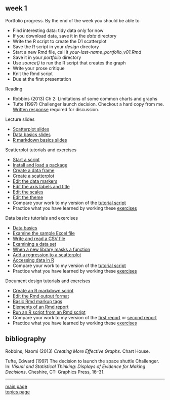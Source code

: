 
week 1
------

Portfolio progress. By the end of the week you should be able to

-   Find interesting data: tidy data only for now
-   If you download data, save it in the *data* directory
-   Write the R script to create the D1 scatterplot
-   Save the R script in your *design* directory
-   Start a new Rmd file, call it *your-last-name\_portfolio\_v01.Rmd*
-   Save it in your *portfolio* directory
-   Use *source()* to run the R script that creates the graph
-   Write your prose critique
-   Knit the Rmd script
-   Due at the first presentation

Reading

-   Robbins (2013) Ch 2: Limitations of some common charts and graphs
-   Tufte (1997) Challenger launch decision. Checkout a hard copy from me. [Written response](read-01_reading-response-form.pdf) required for discussion.

Lecture slides

-   [Scatterplot slides](../slides/Le03-scatterplot-slides.pdf)
-   [Data basics slides](../slides/Le04-data-basics-slides.pdf)
-   [R markdown basics slides](../slides/Le06-markdown-basics-slides.pdf)

Scatterplot tutorials and exercises

-   [Start a script](tut-0301_start-scatterplot.md)
-   [Install and load a package](tut-0302_install-load-package.md)
-   [Create a data frame](tut-0303_create-data-frame.md)
-   [Create a scatterplot](tut-0304_create-scatterplot.md)
-   [Edit the data markers](tut-0305_edit-data-markers.md)
-   [Edit the axis labels and title](tut-0306_edit-axis-labels-title.md)
-   [Edit the scales](tut-0307_edit-scales.md)
-   [Edit the theme](tut-0308_edit-theme.md)
-   Compare your work to my version of the [tutorial script](../practiceR/tut02_scatterplot.R)
-   Practice what you have learned by working these [exercises](tut-0309_scatterplot-exercise.md)

Data basics tutorials and exercises

-   [Data basics](tut-0401_data-basics.md)
-   [Examine the sample Excel file](tut-0402_read-excel.md)
-   [Write and read a CSV file](tut-0403_read-write-csv.md)
-   [Examining a data set](tut-0404_examine-new-data.md)
-   [When a new library masks a function](tut-0405_new-library-masks.md)
-   [Add a regression to a scatterplot](tut-0406_add-regression.md)
-   [Accessing data in R](tut-0407_access-data-in-R.md)
-   Compare your work to my version of the [tutorial script](../practiceR/tut03_data-basics.R)
-   Practice what you have learned by working these [exercises](tut-0408_data-basics-exercise.md)

Document design tutorials and exercises

-   [Create an R markdown script](tut-0601_rmd-start-markdown.md)
-   [Edit the Rmd output format](tut-0602_rmd-edit-output.md)
-   [Basic Rmd markup tags](tut-0603_rmd-basic-tags.md)
-   [Elements of an Rmd report](tut-0604_rmd-elements.md)
-   [Run an R script from an Rmd script](tut-0605_rmd-run-r.md)
-   Compare your work to my version of the [first report](../practiceR/tut04_first-report.Rmd) or [second report](../practiceR/tut04_second-report.Rmd)
-   Practice what you have learned by working these [exercises](tut-0607_rmd-exercise.md)

bibliography
------------

Robbins, Naomi (2013) *Creating More Effective Graphs*. Chart House.

Tufte, Edward (1997) The decision to launch the space shuttle Challenger. In: *Visual and Statistical Thinking: Displays of Evidence for Making Decisions*. Cheshire, CT: Graphics Press, 16–31.

------------------------------------------------------------------------

[main page](../README.md)<br> [topics page](../README-by-topic.md)
